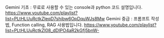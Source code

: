 Gemini 기초 : 무료로 사용할 수 있는 console과 python 코드 설명입니다.
https://www.youtube.com/playlist?list=PLtHLUuRctkZleqD7shibw6OpDquWJs8Mw
Gemini 중급 : 프롬프트 작성법, Function calling, RAG 사용법입니다.
https://www.youtube.com/playlist?list=PLtHLUuRctkZl08_dDIPO4aR2kGfj5bnW-
